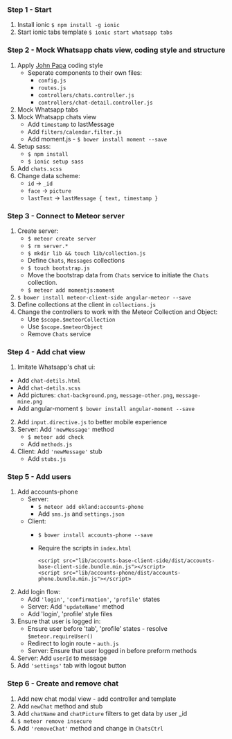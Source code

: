 ### Step 1 - Start

1. Install ionic `$ npm install -g ionic`
2. Start ionic tabs template  `$ ionic start whatsapp tabs`

### Step 2 - Mock Whatsapp chats view, coding style and structure

1. Apply [John Papa](https://github.com/johnpapa/angular-styleguide) coding style 
    - Seperate components to their own files:
        * `config.js`
        * `routes.js`
        * `controllers/chats.controller.js`
        * `controllers/chat-detail.controller.js`
3. Mock Whatsapp tabs
4. Mock Whatsapp chats view
    * Add `timestamp` to lastMessage
    * Add `filters/calendar.filter.js`
    * Add moment.js - `$ bower install moment --save`
5. Setup sass:
    * `$ npm install`
    * `$ ionic setup sass`
6. Add `chats.scss`
7. Change data scheme:
    * `id` -> `_id`
    * `face` -> `picture`
    * `lastText` -> `lastMessage { text, timestamp }`

### Step 3 - Connect to Meteor server

1. Create server:
    * `$ meteor create server`
    * `$ rm server.*`
    * `$ mkdir lib && touch lib/collection.js`
    * Define `Chats`, `Messages` collections
    * `$ touch bootstrap.js`
    * Move the bootstrap data from `Chats` service to initiate the `Chats` collection.
    * `$ meteor add momentjs:moment`
2. `$ bower install meteor-client-side angular-meteor --save`
3. Define collections at the client in `collections.js`
4. Change the controllers to work with the Meteor Collection and Object:
    * Use `$scope.$meteorCollection`
    * Use `$scope.$meteorObject`
    * Remove `Chats` service

### Step 4 - Add chat view

1. Imitate Whatsapp's chat ui:
 * Add `chat-detils.html`
 * Add `chat-detils.scss`
 * Add pictures: `chat-background.png`, `message-other.png`, `message-mine.png`
 * Add angular-moment `$ bower install angular-moment --save`
2. Add `input.directive.js` to better mobile experience 
3. Server: Add `'newMessage'` method
    * `$ meteor add check`
    * Add `methods.js`
4. Client: Add `'newMessage'` stub
    * Add `stubs.js`

### Step 5 - Add users

1. Add accounts-phone 
    * Server: 
        - `$ meteor add okland:accounts-phone`
        - Add `sms.js` and `settings.json`
    * Client:
        - `$ bower install accounts-phone --save`
        - Require the scripts in `index.html` 
        
            ```
            <script src="lib/accounts-base-client-side/dist/accounts-base-client-side.bundle.min.js"></script>
            <script src="lib/accounts-phone/dist/accounts-phone.bundle.min.js"></script>
            ```
2. Add login flow:
    * Add `'login'`, `'confirmation'`, `'profile'` states
    * Server: Add `'updateName'` method 
    * Add 'login', 'profile' style files
3. Ensure that user is logged in:
    * Ensure user before 'tab', 'profile' states - resolve `$meteor.requireUser()`
    * Redirect to login route - `auth.js`
    * Server: Ensure that user logged in before preform methods
4. Server: Add `userId` to message 
5. Add `'settings'` tab with logout button

### Step 6 - Create and remove chat

1. Add new chat modal view - add controller and template
2. Add `newChat` method and stub
3. Add `chatName` and `chatPicture` filters to get data by user _id
4. `$ meteor remove insecure`
5. Add `'removeChat'` method and change in `ChatsCtrl`
